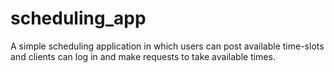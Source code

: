 # scheduling_app
A simple scheduling application in which users can post available time-slots and clients can log in and make requests to take available times. 
